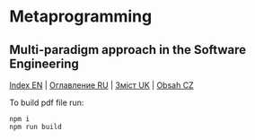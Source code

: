 # Metaprogramming

## Multi-paradigm approach in the Software Engineering

[Index EN](content/en/Index.md) |
[Оглавление RU](content/ru/Index.md) |
[Зміст UK](content/ru/Index.md) |
[Obsah CZ](content/cz/Index.md)

To build pdf file run:

```
npm i
npm run build
```
